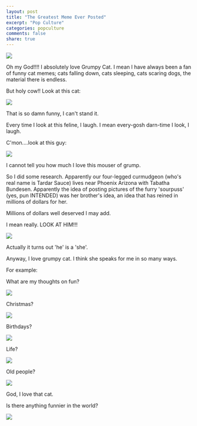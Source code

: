 ```yaml
---
layout: post
title: "The Greatest Meme Ever Posted"
excerpt: "Pop Culture"
categories: popculture
comments: false
share: true
---
```


![](https://pbs.twimg.com/profile_images/616542814319415296/McCTpH_E.jpg)


Oh my God!!!! I absolutely love Grumpy Cat. I mean I have always been a fan of funny cat memes; cats falling down, cats sleeping, cats scaring dogs, the material there is endless.


But holy cow!! Look at this cat:



![](http://i2.kym-cdn.com/photos/images/newsfeed/000/406/325/b31.jpg)




That is so damn funny, I can't stand it.

Every time I look at this feline, I laugh. I mean every-gosh darn-time I look, I laugh. 



C'mon....look at this guy:


![](http://rlv.zcache.com/svc/getimage?id=81395868-49ec-4545-a0f0-b560122693e5&max_dim=324&square_it=true)




I cannot tell you how much I love this mouser of grump.



So I did some research. Apparently our four-legged curmudgeon (who's real name is Tardar Sauce) lives near Phoenix Arizona with Tabatha Bundesen. Apparently the idea of posting pictures of the furry 'sourpuss' (yes, pun INTENDED) was her brother's idea, an idea that has reined in millions of dollars for her. 

Millions of dollars well deserved I may add.


I mean really. LOOK AT HIM!!!


![](http://img0.gtsstatic.com/wallpapers/4d4ba84b22b588483a3ca7cbe7068d4e_large.jpeg)



Actually it turns out 'he' is a 'she'. 


Anyway, I love grumpy cat. I think she speaks for me in so many ways.


For example:


What are my thoughts on fun?


![](https://i5.walmartimages.com/asr/55a2a298-c1c0-4469-ac78-aea38848f115_1.c9ed2911d5875412b1264b8fe0aedd9c.jpeg?odnHeight=450&odnWidth=450&odnBg=FFFFFF)


Christmas?

![](https://s-media-cache-ak0.pinimg.com/736x/68/c3/3c/68c33ce25f4313d920c71a9dd1aa8ec5.jpg)


Birthdays?


![](https://s-media-cache-ak0.pinimg.com/736x/47/14/39/47143982b5dadbc1ce41a2e22917307e.jpg)


Life?

![](https://s-media-cache-ak0.pinimg.com/originals/25/39/ca/2539caedae434b21531cf078a9f96ce5.jpg)



Old people?


![](https://s-media-cache-ak0.pinimg.com/236x/9d/32/2d/9d322d809929115fe8f60852d5a8d91b.jpg)


God, I love that cat.


Is there anything funnier in the world?


![](http://i.imgur.com/DKUR9Tk.png)
















